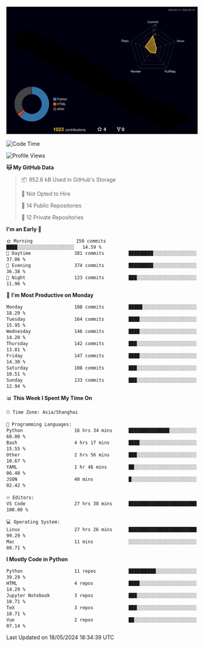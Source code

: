 <!--![](https://raw.githubusercontent.com/BorisYang326/BorisYang326/output/github-contribution-grid-snake-dark.svg) -->
![](./profile-3d-contrib/profile-night-rainbow.svg)
<!--START_SECTION:waka-->
![Code Time](http://img.shields.io/badge/Code%20Time-209%20hrs%2010%20mins-blue)

![Profile Views](http://img.shields.io/badge/Profile%20Views-0-blue)

**🐱 My GitHub Data** 

> 📦 952.6 kB Used in GitHub's Storage 
 > 
> 🚫 Not Opted to Hire
 > 
> 📜 14 Public Repositories 
 > 
> 🔑 12 Private Repositories 
 > 
**I'm an Early 🐤** 

```text
🌞 Morning                150 commits         ████░░░░░░░░░░░░░░░░░░░░░   14.59 % 
🌆 Daytime                381 commits         █████████░░░░░░░░░░░░░░░░   37.06 % 
🌃 Evening                374 commits         █████████░░░░░░░░░░░░░░░░   36.38 % 
🌙 Night                  123 commits         ███░░░░░░░░░░░░░░░░░░░░░░   11.96 % 
```
📅 **I'm Most Productive on Monday** 

```text
Monday                   188 commits         █████░░░░░░░░░░░░░░░░░░░░   18.29 % 
Tuesday                  164 commits         ████░░░░░░░░░░░░░░░░░░░░░   15.95 % 
Wednesday                146 commits         ████░░░░░░░░░░░░░░░░░░░░░   14.20 % 
Thursday                 142 commits         ███░░░░░░░░░░░░░░░░░░░░░░   13.81 % 
Friday                   147 commits         ████░░░░░░░░░░░░░░░░░░░░░   14.30 % 
Saturday                 108 commits         ███░░░░░░░░░░░░░░░░░░░░░░   10.51 % 
Sunday                   133 commits         ███░░░░░░░░░░░░░░░░░░░░░░   12.94 % 
```


📊 **This Week I Spent My Time On** 

```text
🕑︎ Time Zone: Asia/Shanghai

💬 Programming Languages: 
Python                   16 hrs 34 mins      ███████████████░░░░░░░░░░   60.00 % 
Bash                     4 hrs 17 mins       ████░░░░░░░░░░░░░░░░░░░░░   15.55 % 
Other                    2 hrs 56 mins       ███░░░░░░░░░░░░░░░░░░░░░░   10.67 % 
YAML                     1 hr 46 mins        ██░░░░░░░░░░░░░░░░░░░░░░░   06.40 % 
JSON                     40 mins             █░░░░░░░░░░░░░░░░░░░░░░░░   02.42 % 

🔥 Editors: 
VS Code                  27 hrs 38 mins      █████████████████████████   100.00 % 

💻 Operating System: 
Linux                    27 hrs 26 mins      █████████████████████████   99.29 % 
Mac                      11 mins             ░░░░░░░░░░░░░░░░░░░░░░░░░   00.71 % 
```

**I Mostly Code in Python** 

```text
Python                   11 repos            ██████████░░░░░░░░░░░░░░░   39.29 % 
HTML                     4 repos             ████░░░░░░░░░░░░░░░░░░░░░   14.29 % 
Jupyter Notebook         3 repos             ███░░░░░░░░░░░░░░░░░░░░░░   10.71 % 
TeX                      3 repos             ███░░░░░░░░░░░░░░░░░░░░░░   10.71 % 
Vue                      2 repos             ██░░░░░░░░░░░░░░░░░░░░░░░   07.14 % 
```




 Last Updated on 18/05/2024 18:34:39 UTC
<!--END_SECTION:waka-->
